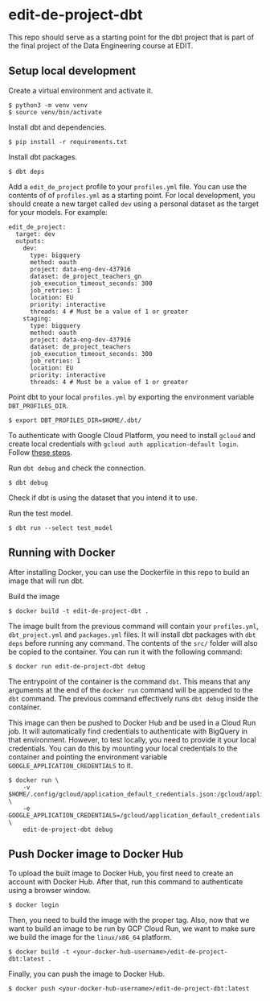 # edit-de-project-dbt

This repo should serve as a starting point for the dbt project that is part of
the final project of the Data Engineering course at EDIT.

## Setup local development

Create a virtual environment and activate it.

```
$ python3 -m venv venv
$ source venv/bin/activate
```

Install dbt and dependencies.

```
$ pip install -r requirements.txt
```

Install dbt packages.

```
$ dbt deps
```

Add a `edit_de_project` profile to your `profiles.yml` file. You can use the
contents of of `profiles.yml` as a starting point. For local development, you
should create a new target called `dev` using a personal dataset as the target
for your models. For example:

```
edit_de_project:
  target: dev
  outputs:
    dev:
      type: bigquery
      method: oauth
      project: data-eng-dev-437916
      dataset: de_project_teachers_gn
      job_execution_timeout_seconds: 300
      job_retries: 1
      location: EU
      priority: interactive
      threads: 4 # Must be a value of 1 or greater 
    staging:
      type: bigquery
      method: oauth
      project: data-eng-dev-437916
      dataset: de_project_teachers
      job_execution_timeout_seconds: 300
      job_retries: 1
      location: EU
      priority: interactive
      threads: 4 # Must be a value of 1 or greater 
```

Point dbt to your local `profiles.yml` by exporting the environment variable
`DBT_PROFILES_DIR`.

```
$ export DBT_PROFILES_DIR=$HOME/.dbt/
```

To authenticate with Google Cloud Platform, you need to install `gcloud` and
create local credentials with `gcloud auth application-default login`. Follow
[these steps](https://docs.getdbt.com/docs/core/connect-data-platform/bigquery-setup#local-oauth-gcloud-setup).

Run `dbt debug` and check the connection.

```
$ dbt debug
```

Check if dbt is using the dataset that you intend it to use.

Run the test model.

```
$ dbt run --select test_model
```

## Running with Docker

After installing Docker, you can use the Dockerfile in this repo to build an
image that will run dbt.

Build the image

```
$ docker build -t edit-de-project-dbt .
```

The image built from the previous command will contain your `profiles.yml`,
`dbt_project.yml` and `packages.yml` files. It will install dbt packages with
`dbt deps` before running any command. The contents of the `src/` folder will
also be copied to the container. You can run it with the following command:

```
$ docker run edit-de-project-dbt debug
```

The entrypoint of the container is the command `dbt`. This means that any
arguments at the end of the `docker run` command will be appended to the `dbt`
command. The previous command effectively runs `dbt debug` inside the container.

This image can then be pushed to Docker Hub and be used in a Cloud Run
job. It will automatically find credentials to authenticate with BigQuery in
that environment. However, to test locally, you need to provide it your local
credentials. You can do this by mounting your local credentials to the container
and pointing the environment variable `GOOGLE_APPLICATION_CREDENTIALS` to it.

```
$ docker run \
    -v $HOME/.config/gcloud/application_default_credentials.json:/gcloud/application_default_credentials.json \
    -e GOOGLE_APPLICATION_CREDENTIALS=/gcloud/application_default_credentials.json \
    edit-de-project-dbt debug
```

## Push Docker image to Docker Hub

To upload the built image to Docker Hub, you first need to create an account
with Docker Hub. After that, run this command to authenticate using a browser
window.

```
$ docker login
```

Then, you need to build the image with the proper tag. Also, now that we want
to build an image to be run by GCP Cloud Run, we want to make sure we build the
image for the `linux/x86_64` platform.

```
$ docker build -t <your-docker-hub-username>/edit-de-project-dbt:latest .
```

Finally, you can push the image to Docker Hub.

```
$ docker push <your-docker-hub-username>/edit-de-project-dbt:latest
```
